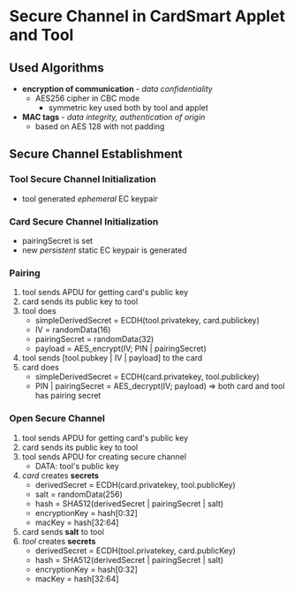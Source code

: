 # Secure Channel in CardSmart Applet and Tool

## Used Algorithms
* **encryption of communication** - _data confidentiality_
  * AES256 cipher in CBC mode
    * symmetric key used both by tool and applet
* **MAC tags** - _data integrity, authentication of origin_
  * based on AES 128 with not padding

## Secure Channel Establishment
### **Tool** Secure Channel Initialization
* tool generated _ephemeral_ EC keypair 

### **Card** Secure Channel Initialization
* pairingSecret is set
* new _persistent_ static EC keypair is generated

### Pairing
1. tool sends APDU for getting card's public key
2. card sends its public key to tool
3. tool does
    * simpleDerivedSecret = ECDH(tool.privatekey, card.publickey)
    * IV = randomData(16)
    * pairingSecret = randomData(32)
    * payload = AES_encrypt(IV; PIN | pairingSecret)
4. tool sends [tool.pubkey | IV | payload] to the card
5. card does
    * simpleDerivedSecret = ECDH(card.privatekey, tool.publickey)
    * PIN | pairingSecret = AES_decrypt(IV; payload)
=> both card and tool has pairing secret

### Open Secure Channel
1. tool sends APDU for getting card's public key
2. card sends its public key to tool
3. tool sends APDU for creating secure channel
   * DATA: tool's public key
4. _card_ creates **secrets**
   * derivedSecret = ECDH(card.privatekey, tool.publicKey)
   * salt = randomData(256)
   * hash = SHA512(derivedSecret | pairingSecret | salt)
   * encryptionKey = hash[0:32]
   * macKey = hash[32:64]
5. card sends **salt** to tool
6. _tool_ creates **secrets**
   * derivedSecret = ECDH(tool.privatekey, card.publicKey)
   * hash = SHA512(derivedSecret | pairingSecret | salt)
   * encryptionKey = hash[0:32]
   * macKey = hash[32:64]
